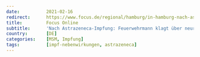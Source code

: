 ```yaml
---
date:          2021-02-16
redirect:      https://www.focus.de/regional/hamburg/in-hamburg-nach-astrazeneca-impfung-klagt-feuerwehr-ueber-neurologische-ausfaelle_id_12984661.html
title:         Focus Online
subtitle:      'Nach Astrazeneca-Impfung: Feuerwehrmann klagt über neurologische Ausfallerscheinungen'
country:       [DE]
categories:    [MSM, Impfung]
tags:          [impf-nebenwirkungen, astrazeneca]
---
```

